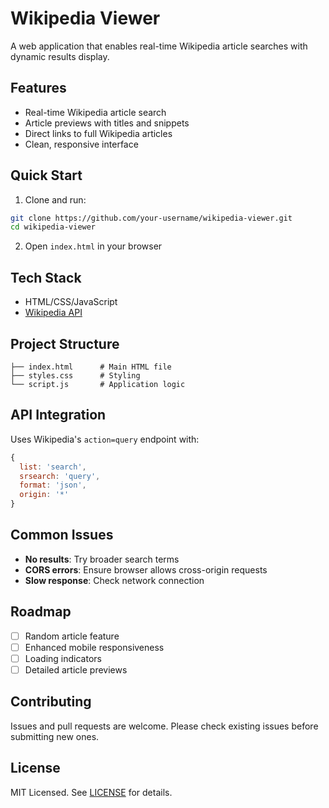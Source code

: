 # Wikipedia Viewer

A web application that enables real-time Wikipedia article searches with dynamic results display.

## Features

- Real-time Wikipedia article search
- Article previews with titles and snippets
- Direct links to full Wikipedia articles
- Clean, responsive interface

## Quick Start

1. Clone and run:
```bash
git clone https://github.com/your-username/wikipedia-viewer.git
cd wikipedia-viewer
```

2. Open `index.html` in your browser

## Tech Stack

- HTML/CSS/JavaScript
- [Wikipedia API](https://www.mediawiki.org/wiki/API:Main_page)

## Project Structure

```
├── index.html      # Main HTML file
├── styles.css      # Styling
└── script.js       # Application logic
```

## API Integration

Uses Wikipedia's `action=query` endpoint with:
```javascript
{
  list: 'search',
  srsearch: 'query',
  format: 'json',
  origin: '*'
}
```

## Common Issues

- **No results**: Try broader search terms
- **CORS errors**: Ensure browser allows cross-origin requests
- **Slow response**: Check network connection

## Roadmap

- [ ] Random article feature
- [ ] Enhanced mobile responsiveness
- [ ] Loading indicators
- [ ] Detailed article previews

## Contributing

Issues and pull requests are welcome. Please check existing issues before submitting new ones.

## License

MIT Licensed. See [LICENSE](LICENSE) for details.